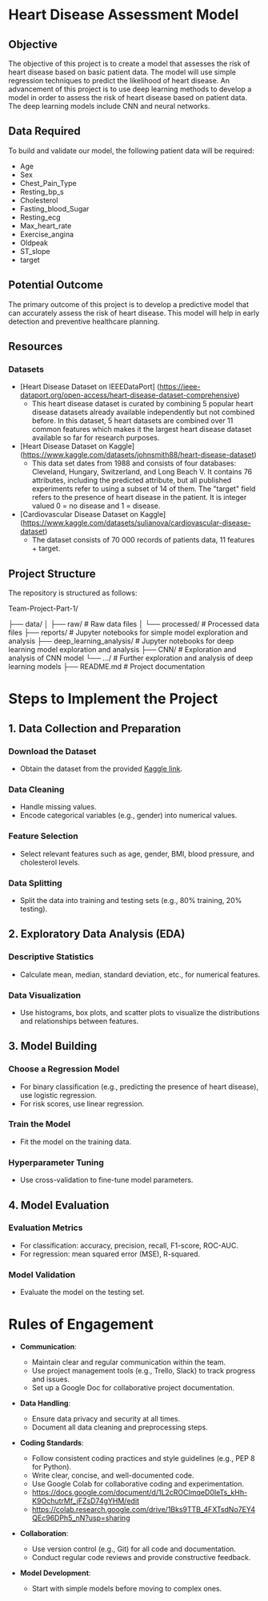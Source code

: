 # Heart Disease Assessment Model

## Objective
The objective of this project is to create a model that assesses the risk of heart disease based on basic patient data. The model will use simple regression techniques to predict the likelihood of heart disease. An advancement of this project is to use deep learning methods to develop a model in order to assess the risk of heart disease based on patient data. The deep learning models include CNN and neural networks. 

## Data Required
To build and validate our model, the following patient data will be required:
- Age
- Sex 
- Chest_Pain_Type
- Resting_bp_s
- Cholesterol
- Fasting_blood_Sugar
- Resting_ecg
- Max_heart_rate
- Exercise_angina
- Oldpeak
- ST_slope
- target


## Potential Outcome
The primary outcome of this project is to develop a predictive model that can accurately assess the risk of heart disease. This model will help in early detection and preventive healthcare planning.

## Resources
### Datasets
- [Heart Disease Dataset on IEEEDataPort] (https://ieee-dataport.org/open-access/heart-disease-dataset-comprehensive)
  - This heart disease dataset is curated by combining 5 popular heart disease datasets already available independently but not combined before. In this dataset, 5 heart datasets are combined over 11 common features which makes it the largest heart disease dataset available so far for research purposes.
- [Heart Disease Dataset on Kaggle] (https://www.kaggle.com/datasets/johnsmith88/heart-disease-dataset)
  - This data set dates from 1988 and consists of four databases: Cleveland, Hungary, Switzerland, and Long Beach V. It contains 76 attributes, including the predicted attribute, but all published experiments refer to using a subset of 14 of them. The "target" field refers to the presence of heart disease in the patient. It is integer valued 0 = no disease and 1 = disease.
- [Cardiovascular Disease Dataset on Kaggle] (https://www.kaggle.com/datasets/sulianova/cardiovascular-disease-dataset)
  - The dataset consists of 70 000 records of patients data, 11 features + target.


## Project Structure
The repository is structured as follows:

Team-Project-Part-1/

├── data/
│   ├── raw/                  # Raw data files
│   └── processed/            # Processed data files
├── reports/                  # Jupyter notebooks for simple model exploration and analysis
├── deep_learning_analysis/   # Jupyter notebooks for deep learning model exploration and analysis 
    ├── CNN/                  # Exploration and analysis of CNN model
    └── .../                  # Further exploration and analysis of deep learning models
├── README.md                 # Project documentation



# Steps to Implement the Project

## 1. Data Collection and Preparation
### Download the Dataset
- Obtain the dataset from the provided [Kaggle link](https://www.kaggle.com/datasets).

### Data Cleaning
- Handle missing values.
- Encode categorical variables (e.g., gender) into numerical values.

### Feature Selection
- Select relevant features such as age, gender, BMI, blood pressure, and cholesterol levels.

### Data Splitting
- Split the data into training and testing sets (e.g., 80% training, 20% testing).

## 2. Exploratory Data Analysis (EDA)
### Descriptive Statistics
- Calculate mean, median, standard deviation, etc., for numerical features.

### Data Visualization
- Use histograms, box plots, and scatter plots to visualize the distributions and relationships between features.

## 3. Model Building
### Choose a Regression Model
- For binary classification (e.g., predicting the presence of heart disease), use logistic regression.
- For risk scores, use linear regression.

### Train the Model
- Fit the model on the training data.

### Hyperparameter Tuning
- Use cross-validation to fine-tune model parameters.

## 4. Model Evaluation
### Evaluation Metrics
- For classification: accuracy, precision, recall, F1-score, ROC-AUC.
- For regression: mean squared error (MSE), R-squared.

### Model Validation
- Evaluate the model on the testing set.


# Rules of Engagement

- **Communication**:
  - Maintain clear and regular communication within the team.
  - Use project management tools (e.g., Trello, Slack) to track progress and issues.
  - Set up a Google Doc for collaborative project documentation.

- **Data Handling**:
  - Ensure data privacy and security at all times.
  - Document all data cleaning and preprocessing steps.

- **Coding Standards**:
  - Follow consistent coding practices and style guidelines (e.g., PEP 8 for Python).
  - Write clear, concise, and well-documented code.
  - Use Google Colab for collaborative coding and experimentation.
  - https://docs.google.com/document/d/1L2cROCImqeD0IeTs_kHh-K9OchutrMf_jFZsD74gYHM/edit
  - https://colab.research.google.com/drive/1Bks9TTB_4FXTsdNo7EY4QEc96DPh5_nN?usp=sharing
      

- **Collaboration**:
  - Use version control (e.g., Git) for all code and documentation.
  - Conduct regular code reviews and provide constructive feedback.

- **Model Development**:
  - Start with simple models before moving to complex ones.

